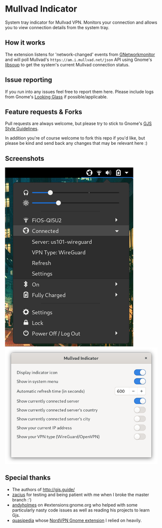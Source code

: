 # Mullvad Indicator

System tray indicator for Mullvad VPN. Monitors your connection and allows you to view connection details from the system tray.

## How it works

The extension listens for 'network-changed' events from [GNetworkmonitor](https://developer.gnome.org/gio/stable/GNetworkMonitor.html) and will poll Mullvad's `https://am.i.mullvad.net/json` API using Gnome's [libsoup](https://developer.gnome.org/libsoup/stable/) to get the system's current Mullvad connection status.

## Issue reporting

If you run into any issues feel free to report them here. Please include logs from Gnome's [Looking Glass](https://wiki.gnome.org/Projects/GnomeShell/LookingGlass) if possible/applicable.

## Feature requests & Forks

Pull requests are always welcome, but please try to stick to Gnome's [GJS Style Guidelines](https://wiki.gnome.org/Attic/Gjs/StyleGuide).

In addition you're of course welcome to fork this repo if you'd like, but please be kind and send back any changes that may be relevant here :)

## Screenshots
![Screenshot](https://raw.githubusercontent.com/Pobega/gnome-shell-extension-mullvad-indicator/master/screenshot.png)
![Settings](https://raw.githubusercontent.com/Pobega/gnome-shell-extension-mullvad-indicator/master/settings.png)

## Special thanks
 * The authors of http://gjs.guide/
 * [zacius](https://github.com/zacius) for testing and being patient with me when I broke the master branch :')
 * [andyholmes](https://github.com/andyholmes/) on #extensions:gnome.org who helped with some particularly nasty code issues as well as reading his projects to learn Gjs.
 * [quasipedia](https://github.com/quasipedia) whose [NordVPN Gnome extension](https://extensions.gnome.org/extension/1347/nordvpn-status/) I relied on heavily.
